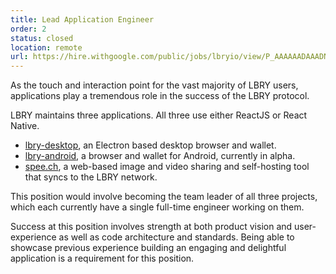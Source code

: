 ```yaml
---
title: Lead Application Engineer
order: 2
status: closed
location: remote
url: https://hire.withgoogle.com/public/jobs/lbryio/view/P_AAAAAADAAADNhIbg93Flmj?trackingTag=joinUs
---
```

As the touch and interaction point for the vast majority of LBRY users, applications play a tremendous role in the success of the LBRY protocol.

LBRY maintains three applications. All three use either ReactJS or React Native.

  - [lbry-desktop](http://github.com/lbryio/lbry-app), an Electron based desktop browser and wallet.
  - [lbry-android](https://github.com/lbryio/lbry-android), a browser and wallet for Android, currently in alpha.
  - [spee.ch](https://github.com/lbryio/spee.ch), a web-based image and video sharing and self-hosting tool that syncs to the LBRY network.

This position would involve becoming the team leader of all three projects, which each currently have a single full-time engineer working on them.    

Success at this position involves strength at both product vision and user-experience as well as code architecture and standards. Being able to showcase previous experience building an engaging and delightful application is a requirement for this position.
